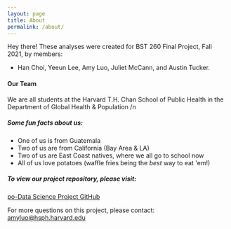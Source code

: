```yaml
---
layout: page
title: About
permalink: /about/
---
```


Hey there! These analyses were created for BST 260 Final Project, Fall 2021, by members:

- Han Choi, Yeeun Lee, Amy Luo, Juliet McCann, and Austin Tucker. 

#### Our Team

We are all students at the Harvard T.H. Chan School of Public Health in the Department of Global Health & Population 
/n

##### Some fun facts about us: 

- One of us is from Guatemala
- Two of us are from California (Bay Area & LA)
- Two of us are East Coast natives, where we all go to school now
- All of us love potatoes (waffle fries being the *best* way to eat 'em!)


##### To view our project repository, please visit:
[po-Data Science Project GitHub](https://github.com/Po-Data-Science-Project)

For more questions on this project, please contact:
[amyluo@hsph.harvard.edu](mailto:email@domain.com)
